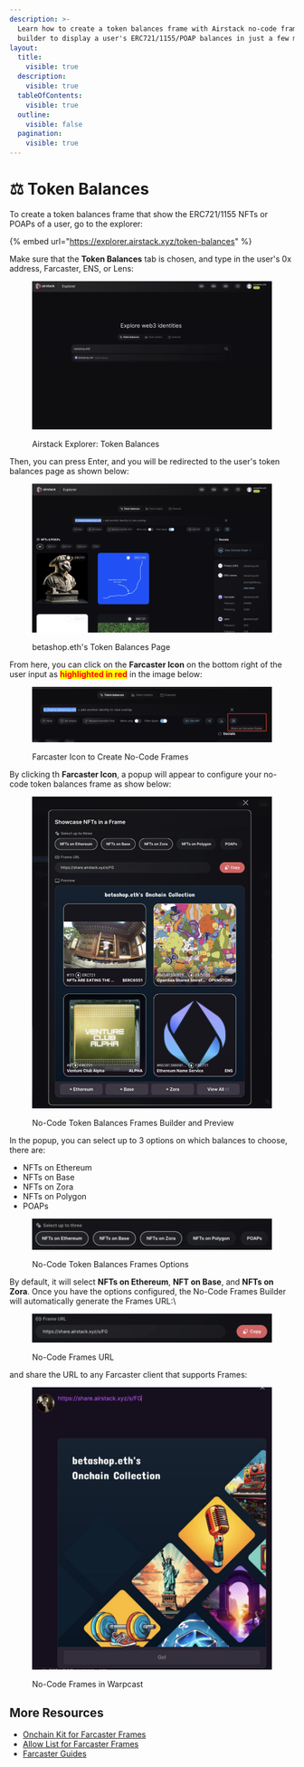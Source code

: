 ```yaml
---
description: >-
  Learn how to create a token balances frame with Airstack no-code frames
  builder to display a user's ERC721/1155/POAP balances in just a few minutes.
layout:
  title:
    visible: true
  description:
    visible: true
  tableOfContents:
    visible: true
  outline:
    visible: false
  pagination:
    visible: true
---
```


# ⚖️ Token Balances

To create a token balances frame that show the ERC721/1155 NFTs or POAPs of a user, go to the explorer:

{% embed url="https://explorer.airstack.xyz/token-balances" %}

Make sure that the **Token Balances** tab is chosen, and type in the user's 0x address, Farcaster, ENS, or Lens:

<figure><img src="../../.gitbook/assets/Screenshot 2024-03-01 at 00.09.11.png" alt=""><figcaption><p>Airstack Explorer: Token Balances</p></figcaption></figure>

Then, you can press Enter, and you will be redirected to the user's token balances page as shown below:

<figure><img src="../../.gitbook/assets/Screenshot 2024-03-01 at 00.13.59.png" alt=""><figcaption><p>betashop.eth's Token Balances Page</p></figcaption></figure>

From here, you can click on the **Farcaster Icon** on the bottom right of the user input as <mark style="color:red;">**highlighted in red**</mark> in the image below:

<figure><img src="../../.gitbook/assets/Screenshot 2024-03-01 at 00.09.57.png" alt=""><figcaption><p>Farcaster Icon to Create No-Code Frames</p></figcaption></figure>

By clicking th **Farcaster Icon**, a popup will appear to configure your no-code token balances frame as show below:

<figure><img src="../../.gitbook/assets/Screenshot 2024-03-01 at 00.22.39.png" alt=""><figcaption><p>No-Code Token Balances Frames Builder and Preview</p></figcaption></figure>

In the popup, you can select up to 3 options on which balances to choose, there are:

* NFTs on Ethereum
* NFTs on Base
* NFTs on Zora
* NFTs on Polygon
* POAPs

<figure><img src="../../.gitbook/assets/Screenshot 2024-03-01 at 00.26.38.png" alt=""><figcaption><p>No-Code Token Balances Frames Options</p></figcaption></figure>

By default, it will select **NFTs on Ethereum**, **NFT on Base**, and **NFTs on Zora**. Once you have the options configured, the No-Code Frames Builder will automatically generate the Frames URL:\


<figure><img src="../../.gitbook/assets/Screenshot 2024-03-01 at 00.30.35.png" alt=""><figcaption><p>No-Code Frames URL</p></figcaption></figure>

and share the URL to any Farcaster client that supports Frames:

<figure><img src="../../.gitbook/assets/Screenshot 2024-03-01 at 00.31.44.png" alt=""><figcaption><p>No-Code Frames in Warpcast</p></figcaption></figure>

## More Resources

* [Onchain Kit for Farcaster Frames](../farcaster/airstack-onchain-kit-for-farcaster-frames.md)
* [Allow List for Farcaster Frames](../farcaster/proof-of-personhood-for-farcaster-frames.md)
* [Farcaster Guides](../farcaster/)
